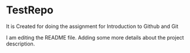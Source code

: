 # TestRepo
It is Created for doing the assignment for Introduction to Github and Git

I am editing the README file. Adding some more details about the project description.

